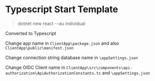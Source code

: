 # Typescript Start Template

> dotnet new react --au individual

Converted to Typescript

Change app name in `ClientApp\package.json` and also `ClientApp\public\manifest.json`

Change connection string database name in `\appSettings.json`

Change OIDC Client name in `ClientApp\src\components\api-authorization\ApiAuthorizationConstants.ts` and `\appSettings.json`